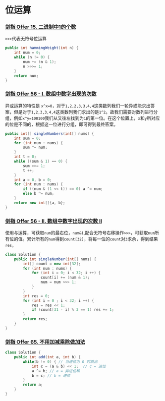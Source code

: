 # 位运算

### [剑指 Offer 15. 二进制中1的个数](https://leetcode-cn.com/problems/er-jin-zhi-zhong-1de-ge-shu-lcof/)

`>>>`代表无符号位运算

```java
public int hammingWeight(int n) {
    int num = 0;
    while (n != 0) {
        num += (n & 1);
        n >>>= 1;
    }
    return num;
}
```

### [剑指 Offer 56 - I. 数组中数字出现的次数](https://leetcode-cn.com/problems/shu-zu-zhong-shu-zi-chu-xian-de-ci-shu-lcof/)

异或运算的特性是 `x^x=0`，对于`1,2,2,3,3,4,4`这类数列我们一轮异或能求出答案，但是对于`1,2,3,3,4,4`这类数列我们求出的是`1^2`。故我们需要对数列进行分组，例如`x^y=100100`我们从又往左找到为`1`的第一位。在这个位置上，`x`和`y`所对应的位是不同的，根据这一位进行分组，即可得到最终答案。

```java
public int[] singleNumbers(int[] nums) {
    int sum = 0;
    for (int num : nums) {
        sum ^= num;
    }
    int t = 0;
    while ((sum & 1) == 0) {
        sum >>= 1;
        t ++;
    }
    int a = 0, b = 0;
    for (int num : nums) {
        if ((num & (1 << t)) == 0) a ^= num;
        else b ^= num;
    }
    return new int[]{a, b};
}
```

### [剑指 Offer 56 - II. 数组中数字出现的次数 II](https://leetcode-cn.com/problems/shu-zu-zhong-shu-zi-chu-xian-de-ci-shu-ii-lcof/)

使用与运算，可获取`num`的最右位，`num&1`,配合无符号右移操作`>>>`，可获取`num`所有位的值。累计所有的`num`得到`count[32]`，将每一位的`count`对`3`求余，得到结果`res`。

```java
class Solution {
    public int singleNumber(int[] nums) {
        int[] count = new int[32];
        for (int num : nums) {
            for (int i = 0; i < 32; i ++) {
                count[i] += (num & 1);
                num = num >>> 1;
            }
        }
        int res = 0;
        for (int i = 0 ; i < 32; i ++) {
            res = res << 1;
            if (count[31 - i] % 3 == 1) res += 1;
        }
        return res;
    }
}
```

### [剑指 Offer 65. 不用加减乘除做加法](https://leetcode-cn.com/problems/bu-yong-jia-jian-cheng-chu-zuo-jia-fa-lcof/)

```java
class Solution {
    public int add(int a, int b) {
        while(b != 0) { // 当进位为 0 时跳出
            int c = (a & b) << 1;  // c = 进位
            a ^= b; // a = 非进位和
            b = c; // b = 进位
        }
        return a;
    }
}
```

